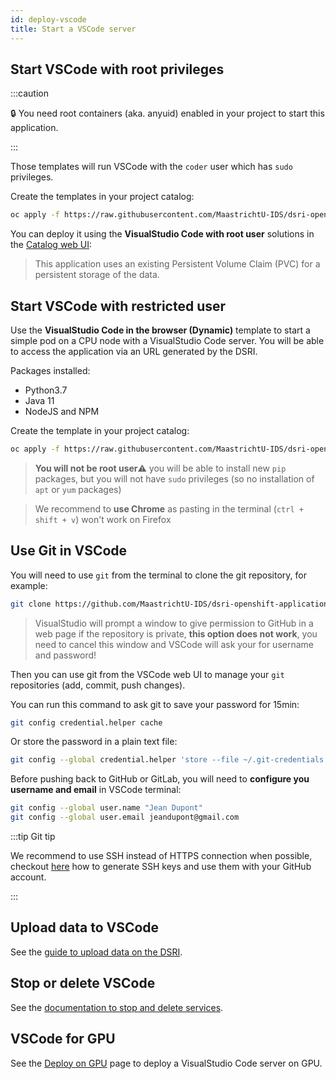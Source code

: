 ```yaml
---
id: deploy-vscode
title: Start a VSCode server
---
```


## Start VSCode with root privileges

:::caution

🔒 You need root containers (aka. anyuid) enabled in your project to start this application.

:::

Those templates will run VSCode with the `coder` user which has `sudo` privileges.

Create the templates in your project catalog:

```bash
oc apply -f https://raw.githubusercontent.com/MaastrichtU-IDS/dsri-openshift-applications/main/templates-anyuid/template-vscode-root-persistent.yml
```

You can deploy it using the **VisualStudio Code with root user** solutions in the [Catalog web UI](https://app.dsri.unimaas.nl:8443/console/catalog):

> This application uses an existing Persistent Volume Claim (PVC) for a persistent storage of the data.

## Start VSCode with restricted user

Use the **VisualStudio Code in the browser (Dynamic)** template to start a simple pod on a CPU node with a VisualStudio Code server. You will be able to access the application via an URL generated by the DSRI.

Packages installed:

* Python3.7
* Java 11
* NodeJS and NPM

Create the template in your project catalog:

```bash
oc apply -f https://raw.githubusercontent.com/MaastrichtU-IDS/dsri-openshift-applications/main/templates-restricted/template-vscode-dynamic.yml
```

> **You will not be root user**⚠️ you will be able to install new `pip` packages, but you will not have `sudo` privileges (so no installation of `apt` or `yum` packages)

> We recommend to **use Chrome** as pasting in the terminal (`ctrl + shift + v`) won't work on Firefox

## Use Git in VSCode

You will need to use `git` from the terminal to clone the git repository, for example:

```bash
git clone https://github.com/MaastrichtU-IDS/dsri-openshift-applications.git
```

> VisualStudio will prompt a window to give permission to GitHub in a web page if the repository is private, **this option does not work**, you need to cancel this window and VSCode will ask your for username and password!

Then you can use git from the VSCode web UI to manage your `git` repositories (add, commit, push changes).

You can run this command to ask git to save your password for 15min:

```bash
git config credential.helper cache
```

Or store the password in a plain text file:

```bash
git config --global credential.helper 'store --file ~/.git-credentials'
```

Before pushing back to GitHub or GitLab, you will need to **configure you username and email** in VSCode terminal:

```bash
git config --global user.name "Jean Dupont"
git config --global user.email jeandupont@gmail.com
```

:::tip Git tip

We recommend to use SSH instead of HTTPS connection when possible, checkout [here](https://docs.github.com/en/free-pro-team@latest/github/authenticating-to-github/generating-a-new-ssh-key-and-adding-it-to-the-ssh-agent) how to generate SSH keys and use them with your GitHub account.

:::

## Upload data to VSCode

See the [guide to upload data on the DSRI](/dsri-documentation/docs/openshift-load-data).

## Stop or delete VSCode

See the [documentation to stop and delete services](/dsri-documentation/docs/openshift-delete-services).

## VSCode for GPU

See the [Deploy on GPU](/dsri-documentation/docs/deploy-on-gpu) page to deploy a VisualStudio Code server on GPU.